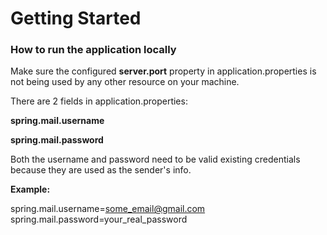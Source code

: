 # Getting Started

### How to run the application locally
Make sure the configured **server.port** property in application.properties
is not being used by any other resource on your machine.

There are 2 fields in application.properties:

**spring.mail.username**

**spring.mail.password**

Both the username and password need to be valid existing credentials 
because they are used as the sender's info.

**Example:**

spring.mail.username=some_email@gmail.com
spring.mail.password=your_real_password
